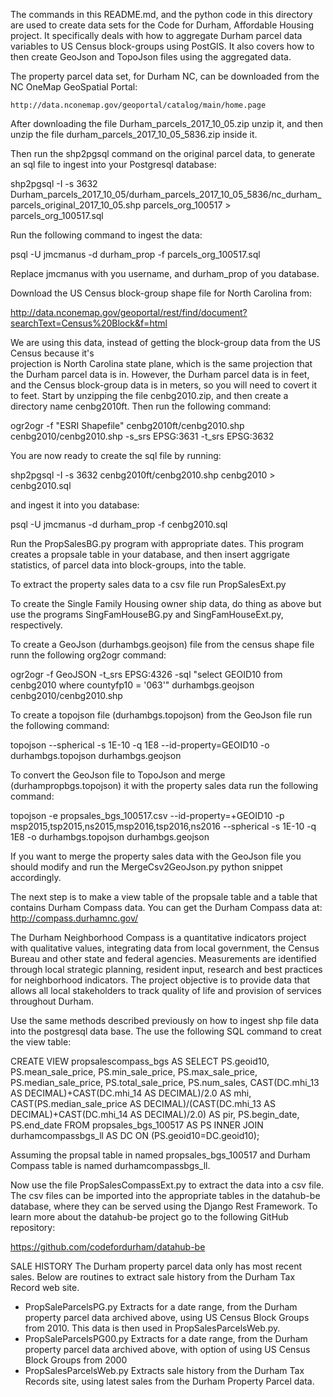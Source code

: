 The commands in this README.md, and the python code in this directory are used to create data sets 
for the Code for Durham, Affordable Housing project. It specifically deals with how to aggregate 
Durham parcel data variables to US Census block-groups using PostGIS. It also covers how to then 
create GeoJson and TopoJson files using the aggregated data.

The property parcel data set, for Durham NC, can be downloaded from the NC OneMap GeoSpatial Portal:

    http://data.nconemap.gov/geoportal/catalog/main/home.page

After downloading the file Durham_parcels_2017_10_05.zip unzip it, and then unzip the file 
durham_parcels_2017_10_05_5836.zip inside it.

Then run the shp2pgsql command on the original parcel data, to generate an sql file to ingest into 
your Postgresql database:

shp2pgsql -I -s 3632 Durham_parcels_2017_10_05/durham_parcels_2017_10_05_5836/nc_durham_parcels_original_2017_10_05.shp parcels_org_100517 > parcels_org_100517.sql

Run the following command to ingest the data:

psql -U jmcmanus -d durham_prop -f parcels_org_100517.sql

Replace jmcmanus with you username, and durham_prop of you database.

Download the US Census block-group shape file for North Carolina from:

http://data.nconemap.gov/geoportal/rest/find/document?searchText=Census%20Block&f=html

We are using this data, instead of getting the block-group data from the US Census because it's  
projection is North Carolina state plane, which is the same projection that the Durham parcel 
data is in. However, the Durham parcel data is in feet, and the Census block-group data is in
meters, so you will need to covert it to feet. Start by unzipping the file cenbg2010.zip, and then
create a directory name cenbg2010ft. Then run the following command:

ogr2ogr -f "ESRI Shapefile" cenbg2010ft/cenbg2010.shp cenbg2010/cenbg2010.shp -s_srs EPSG:3631 -t_srs EPSG:3632

You are now ready to create the sql file by running:

shp2pgsql -I -s 3632 cenbg2010ft/cenbg2010.shp cenbg2010 > cenbg2010.sql

and ingest it into you database:

psql -U jmcmanus -d durham_prop -f cenbg2010.sql

Run the PropSalesBG.py program with appropriate dates. This program creates a propsale table in your 
database, and then insert aggrigate statistics, of parcel data into block-groups, into the table.

To extract the property sales data to a csv file run PropSalesExt.py

To create the Single Family Housing owner ship data, do thing as above but use the programs 
SingFamHouseBG.py and SingFamHouseExt.py, respectively.

To create a GeoJson (durhambgs.geojson) file from the census shape file runn the following org2ogr 
command:

ogr2ogr -f GeoJSON -t_srs EPSG:4326 -sql "select GEOID10 from cenbg2010 where countyfp10 = '063'" durhambgs.geojson cenbg2010/cenbg2010.shp

To create a topojson file (durhambgs.topojson) from the GeoJson file run the following command:

topojson --spherical -s 1E-10 -q 1E8 --id-property=GEOID10 -o durhambgs.topojson durhambgs.geojson

To convert the GeoJson file to TopoJson and merge (durhampropbgs.topojson) it with the property sales 
data run the following command:

topojson -e propsales_bgs_100517.csv --id-property=+GEOID10 -p msp2015,tsp2015,ns2015,msp2016,tsp2016,ns2016 --spherical -s 1E-10 -q 1E8 -o durhambgs.topojson durhambgs.geojson

If you want to merge the property sales data with the GeoJson file you should modify and run the
MergeCsv2GeoJson.py python snippet accordingly.

The next step is to make a view table of the propsale table and a table that contains Durham Compass 
data. You can get the Durham Compass data at: http://compass.durhamnc.gov/

The Durham Neighborhood Compass is a quantitative indicators project with qualitative values, integrating data from local government, the Census Bureau and other state and federal agencies. Measurements are identified through local strategic planning, resident input, research and best practices for neighborhood indicators. The project objective is to provide data that allows all local stakeholders to track quality of life and provision of services throughout Durham.

Use the same methods described previously on how to ingest shp file data into the postgresql data base. The use the following SQL command to creat the view table:

CREATE VIEW propsalescompass_bgs AS
    SELECT PS.geoid10, PS.mean_sale_price, PS.min_sale_price, PS.max_sale_price,
           PS.median_sale_price, PS.total_sale_price, PS.num_sales,
           CAST(DC.mhi_13 AS DECIMAL)+CAST(DC.mhi_14 AS DECIMAL)/2.0 AS mhi,
           CAST(PS.median_sale_price AS DECIMAL)/(CAST(DC.mhi_13 AS DECIMAL)+CAST(DC.mhi_14 AS DECIMAL)/2.0) AS pir,
           PS.begin_date, PS.end_date
    FROM propsales_bgs_100517 AS PS
    INNER JOIN durhamcompassbgs_ll AS DC ON (PS.geoid10=DC.geoid10);

Assuming the propsal table in named propsales_bgs_100517 and Durham Compass table is named durhamcompassbgs_ll.

Now use the file PropSalesCompassExt.py to extract the data into a csv file. The csv files can be imported into the appropriate tables in the datahub-be database, where they can be served using the
Django Rest Framework. To learn more about the datahub-be project go to the following GitHub repository:

https://github.com/codefordurham/datahub-be

SALE HISTORY
The Durham property parcel data only has most recent sales. Below are routines to extract sale history from the
Durham Tax Record web site.

* PropSaleParcelsPG.py Extracts for a date range, from the Durham property parcel data archived above, using
US Census Block Groups from 2010. This data is then used in PropSalesParcelsWeb.py.
* PropSaleParcelsPG00.py Extracts for a date range, from the Durham property parcel data archived above, with 
option of using US Census Block Groups from 2000
* PropSalesParcelsWeb.py Extracts sale history from the Durham Tax Records site, using latest sales from the
Durham Property Parcel data.
